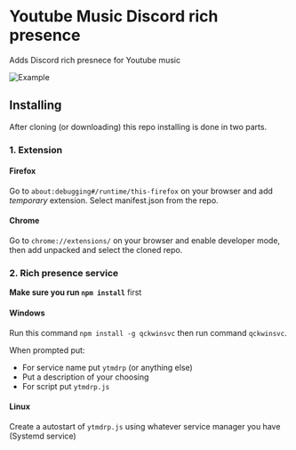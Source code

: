 # Youtube Music Discord rich presence

Adds Discord rich presnece for Youtube music

![Example](https://i.imgur.com/AkJ3brS.png)

###

## Installing

After cloning (or downloading) this repo installing is done in two parts.

### 1. Extension

#### Firefox

Go to `about:debugging#/runtime/this-firefox` on your browser and add *temporary* extension. Select manifest.json from the repo.

#### Chrome

Go to `chrome://extensions/` on your browser and enable developer mode, then add unpacked and select the cloned repo.

### 2. Rich presence service

**Make sure you run `npm install`** first

#### Windows

Run this command
`npm install -g qckwinsvc`
then run command `qckwinsvc`.

When prompted put:
* For service name put `ytmdrp` (or anything else)
* Put a description of your choosing
* For script put `ytmdrp.js`

#### Linux

Create a autostart of `ytmdrp.js` using whatever service manager you have (Systemd service)

